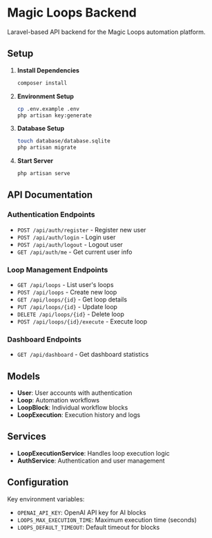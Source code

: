 # Magic Loops Backend

Laravel-based API backend for the Magic Loops automation platform.

## Setup

1. **Install Dependencies**
   ```bash
   composer install
   ```

2. **Environment Setup**
   ```bash
   cp .env.example .env
   php artisan key:generate
   ```

3. **Database Setup**
   ```bash
   touch database/database.sqlite
   php artisan migrate
   ```

4. **Start Server**
   ```bash
   php artisan serve
   ```

## API Documentation

### Authentication Endpoints
- `POST /api/auth/register` - Register new user
- `POST /api/auth/login` - Login user
- `POST /api/auth/logout` - Logout user
- `GET /api/auth/me` - Get current user info

### Loop Management Endpoints
- `GET /api/loops` - List user's loops
- `POST /api/loops` - Create new loop
- `GET /api/loops/{id}` - Get loop details
- `PUT /api/loops/{id}` - Update loop
- `DELETE /api/loops/{id}` - Delete loop
- `POST /api/loops/{id}/execute` - Execute loop

### Dashboard Endpoints
- `GET /api/dashboard` - Get dashboard statistics

## Models

- **User**: User accounts with authentication
- **Loop**: Automation workflows
- **LoopBlock**: Individual workflow blocks
- **LoopExecution**: Execution history and logs

## Services

- **LoopExecutionService**: Handles loop execution logic
- **AuthService**: Authentication and user management

## Configuration

Key environment variables:
- `OPENAI_API_KEY`: OpenAI API key for AI blocks
- `LOOPS_MAX_EXECUTION_TIME`: Maximum execution time (seconds)
- `LOOPS_DEFAULT_TIMEOUT`: Default timeout for blocks
